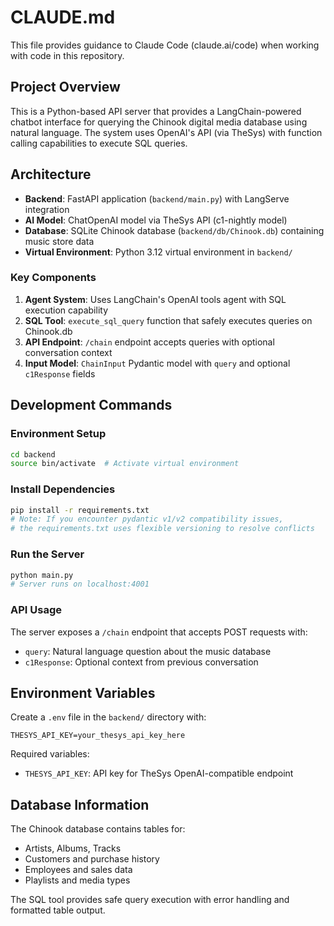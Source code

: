 # CLAUDE.md

This file provides guidance to Claude Code (claude.ai/code) when working with code in this repository.

## Project Overview

This is a Python-based API server that provides a LangChain-powered chatbot interface for querying the Chinook digital media database using natural language. The system uses OpenAI's API (via TheSys) with function calling capabilities to execute SQL queries.

## Architecture

- **Backend**: FastAPI application (`backend/main.py`) with LangServe integration
- **AI Model**: ChatOpenAI model via TheSys API (c1-nightly model)
- **Database**: SQLite Chinook database (`backend/db/Chinook.db`) containing music store data
- **Virtual Environment**: Python 3.12 virtual environment in `backend/`

### Key Components

1. **Agent System**: Uses LangChain's OpenAI tools agent with SQL execution capability
2. **SQL Tool**: `execute_sql_query` function that safely executes queries on Chinook.db
3. **API Endpoint**: `/chain` endpoint accepts queries with optional conversation context
4. **Input Model**: `ChainInput` Pydantic model with `query` and optional `c1Response` fields

## Development Commands

### Environment Setup
```bash
cd backend
source bin/activate  # Activate virtual environment
```

### Install Dependencies
```bash
pip install -r requirements.txt
# Note: If you encounter pydantic v1/v2 compatibility issues, 
# the requirements.txt uses flexible versioning to resolve conflicts
```

### Run the Server
```bash
python main.py
# Server runs on localhost:4001
```

### API Usage
The server exposes a `/chain` endpoint that accepts POST requests with:
- `query`: Natural language question about the music database
- `c1Response`: Optional context from previous conversation

## Environment Variables

Create a `.env` file in the `backend/` directory with:
```
THESYS_API_KEY=your_thesys_api_key_here
```

Required variables:
- `THESYS_API_KEY`: API key for TheSys OpenAI-compatible endpoint

## Database Information

The Chinook database contains tables for:
- Artists, Albums, Tracks
- Customers and purchase history  
- Employees and sales data
- Playlists and media types

The SQL tool provides safe query execution with error handling and formatted table output.
